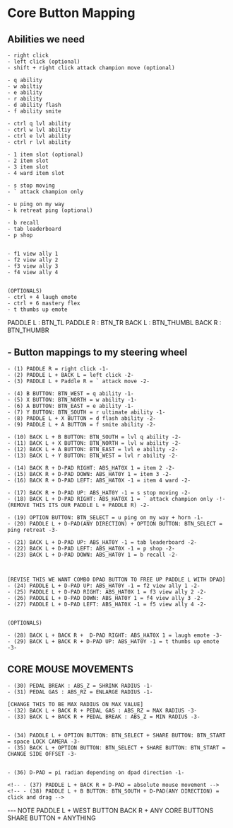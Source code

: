 # Core Button Mapping

## Abilities we need
    - right click
    - left click (optional)
    - shift + right click attack champion move (optional)

    - q ability 
    - w abiltiy
    - e ability 
    - r ability
    - d ability flash
    - f ability smite

    - ctrl q lvl ability 
    - ctrl w lvl abiltiy
    - ctrl e lvl ability 
    - ctrl r lvl ability

    - 1 item slot (optional)
    - 2 item slot
    - 3 item slot
    - 4 ward item slot

    - s stop moving
    - ` attack champion only

    - u ping on my way
    - k retreat ping (optional)

    - b recall
    - tab leaderboard
    - p shop


    - f1 view ally 1
    - f2 view ally 2 
    - f3 view ally 3 
    - f4 view ally 4


    (OPTIONALS)
    - ctrl + 4 laugh emote
    - ctrl + 6 mastery flex
    - t thumbs up emote

PADDLE L : BTN_TL
PADDLE R : BTN_TR
BACK L : BTN_THUMBL
BACK R : BTN_THUMBR

## - Button mappings to my steering wheel 
    - (1) PADDLE R = right click -1-
    - (2) PADDLE L + BACK L = left click -2-
    - (3) PADDLE L + Paddle R = ` attack move -2-

    - (4) B BUTTON: BTN_WEST = q ability -1-
    - (5) X BUTTON: BTN_NORTH = w ability -1-
    - (6) A BUTTON: BTN_EAST = e ability -1-
    - (7) Y BUTTON: BTN_SOUTH = r ultimate ability -1-
    - (8) PADDLE L + X BUTTON = d flash ability -2-
    - (9) PADDLE L + A BUTTON = f smite ability -2-

    - (10) BACK L + B BUTTON: BTN_SOUTH = lvl q ability -2-
    - (11) BACK L + X BUTTON: BTN_NORTH = lvl w ability -2-
    - (12) BACK L + A BUTTON: BTN_EAST = lvl e ability -2-
    - (13) BACK L + Y BUTTON: BTN_WEST = lvl r ability -2-

    - (14) BACK R + D-PAD RIGHT: ABS_HAT0X 1 = item 2 -2-
    - (15) BACK R + D-PAD DOWN: ABS_HAT0Y 1 = item 3 -2-
    - (16) BACK R + D-PAD LEFT: ABS_HAT0X -1 = item 4 ward -2-

    - (17) BACK R + D-PAD UP: ABS_HAT0Y -1 = s stop moving -2-
    - (18) BACK L + D-PAD RIGHT: ABS_HAT0X 1 = ` attack champion only -!-(REMOVE THIS ITS OUR PADDLE L + PADDLE R) -2-

    - (19) OPTION BUTTON: BTN_SELECT = u ping on my way + horn -1-
    - (20) PADDLE L + D-PAD(ANY DIRECTION) + OPTION BUTTON: BTN_SELECT = ping retreat -3-

    - (21) BACK L + D-PAD UP: ABS_HAT0Y -1 = tab leaderboard -2-
    - (22) BACK L + D-PAD LEFT: ABS_HAT0X -1 = p shop -2-
    - (23) BACK L + D-PAD DOWN: ABS_HAT0Y 1 = b recall -2-


    
    [REVISE THIS WE WANT COMBO DPAD BUTTON TO FREE UP PADDLE L WITH DPAD]
    - (24) PADDLE L + D-PAD UP: ABS_HAT0Y -1 = f2 view ally 1 -2-
    - (25) PADDLE L + D-PAD RIGHT: ABS_HAT0X 1 = f3 view ally 2 -2-
    - (26) PADDLE L + D-PAD DOWN: ABS_HAT0Y 1 = f4 view ally 3 -2-
    - (27) PADDLE L + D-PAD LEFT: ABS_HAT0X -1 = f5 view ally 4 -2-


    (OPTIONALS)

    - (28) BACK L + BACK R +  D-PAD RIGHT: ABS_HAT0X 1 = laugh emote -3-
    - (29) BACK L + BACK R + D-PAD UP: ABS_HAT0Y -1 = t thumbs up emote -3-

## CORE MOUSE MOVEMENTS
    - (30) PEDAL BREAK : ABS_Z = SHRINK RADIUS -1-
    - (31) PEDAL GAS : ABS_RZ = ENLARGE RADIUS -1-

    [CHANGE THIS TO BE MAX RADIUS ON MAX VALUE]
    - (32) BACK L + BACK R + PEDAL GAS : ABS_RZ = MAX RADIUS -3-
    - (33) BACK L + BACK R + PEDAL BREAK : ABS_Z = MIN RADIUS -3-


    - (34) PADDLE L + OPTION BUTTON: BTN_SELECT + SHARE BUTTON: BTN_START = space LOCK CAMERA -3-
    - (35) BACK L + OPTION BUTTON: BTN_SELECT + SHARE BUTTON: BTN_START = CHANGE SIDE OFFSET -3-


    - (36) D-PAD = pi radian depending on dpad direction -1-

    <!-- - (37) PADDLE L + BACK R + D-PAD = absolute mouse movement -->
    <!-- - (38) PADDLE L + B BUTTON: BTN_SOUTH + D-PAD(ANY DIRECTION) = click and drag -->



--- NOTE 
PADDLE L + WEST BUTTON
BACK R + ANY CORE BUTTONS
SHARE BUTTON + ANYTHING 